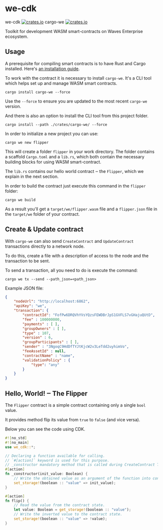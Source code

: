 # we-cdk

we-cdk [![crates.io](https://img.shields.io/crates/v/we-cdk.svg)](https://crates.io/crates/we-cdk)
cargo-we [![crates.io](https://img.shields.io/crates/v/cargo-we.svg)](https://crates.io/crates/cargo-we)

Toolkit for development WASM smart-contracts on Waves Enterprise ecosystem.

## Usage

A prerequisite for compiling smart contracts is to have Rust and Cargo installed. Here's [an installation guide](https://doc.rust-lang.org/cargo/getting-started/installation.html).

To work with the contract it is necessary to install `cargo-we`. It's a CLI tool which helps set up and manage WASM smart contracts.

```
cargo install cargo-we --force
```

Use the `--force` to ensure you are updated to the most recent `cargo-we` version.

And there is also an option to install the CLI tool from this project folder.

```
cargo install --path ./crates/cargo-we/ --force
```

In order to initialize a new project you can use:

```
cargo we new flipper
```

This will create a folder `flipper` in your work directory.
The folder contains a scaffold `Cargo.toml` and a `lib.rs`, which both contain the necessary building blocks for using WASM smart-contract.

The `lib.rs` contains our hello world contract ‒ the `Flipper`, which we explain in the next section.

In order to build the contract just execute this command in the `flipper` folder:
```
cargo we build
```

As a result you'll get a `target/we/flipper.wasm` file and a `flipper.json` file in the `target/we` folder of your contract.

## Create & Update contract

With `cargo-we` can also send `CreateContract` and `UpdateContract` transactions directly to a network node.

To do this, create a file with a description of access to the node and the transaction to be sent.

To send a transaction, all you need to do is execute the command:
```
cargo we tx --send --path_json=<path_json>
```

Example JSON file:

```json
{
    "nodeUrl": "http://localhost:6862",
    "apiKey": "we",
    "transaction": {
        "contractId": "FofPw6DRQVhYVsYQzsFEWDBrJpS1GVFLS7vGHajuQUtD",
        "fee" : 100000000,
        "payments" : [ ],
        "groupOwners" : [ ],
        "type" : 107,
        "version" : 6,
        "groupParticipants" : [ ],
        "sender" : "3NgoqC9HdDfTYJtKjcW2v3LeTdd2uyhimVo",
        "feeAssetId" : null,
        "contractName" : "name",
        "validationPolicy" : {
            "type": "any"
        }
    }
}

```

## Hello, World! ‒ The Flipper

The `Flipper` contract is a simple contract containing only a single `bool` value.

It provides method flip its value from `true` to `false` (and vice versa).

Below you can see the code using CDK.

```rust
#![no_std]
#![no_main]
use we_cdk::*;

// Declaring a function available for calling.
// `#[action]` keyword is used for this purpose.
// _constructor mandatory method that is called during CreateContract Transaction.
#[action]
fn _constructor(init_value: Boolean) {
    // Write the obtained value as an argument of the function into contract state.
    set_storage!(boolean :: "value" => init_value);
}

#[action]
fn flip() {
    // Read the value from the contract state.
    let value: Boolean = get_storage!(boolean :: "value");
    // Write the inverted value to the contract state.
    set_storage!(boolean :: "value" => !value);
}
```
